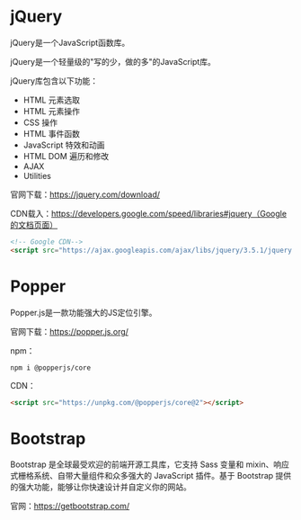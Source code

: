 # jQuery

jQuery是一个JavaScript函数库。

jQuery是一个轻量级的"写的少，做的多"的JavaScript库。

jQuery库包含以下功能：

- HTML 元素选取
- HTML 元素操作
- CSS 操作
- HTML 事件函数
- JavaScript 特效和动画
- HTML DOM 遍历和修改
- AJAX
- Utilities

官网下载：https://jquery.com/download/

CDN载入：https://developers.google.com/speed/libraries#jquery（Google的文档页面）

```html
<!-- Google CDN-->
<script src="https://ajax.googleapis.com/ajax/libs/jquery/3.5.1/jquery.min.js"></script>
```



# Popper

Popper.js是一款功能强大的JS定位引擎。

官网下载：https://popper.js.org/

npm：

```npm
npm i @popperjs/core
```

CDN：

```html
<script src="https://unpkg.com/@popperjs/core@2"></script>
```



# Bootstrap

Bootstrap 是全球最受欢迎的前端开源工具库，它支持 Sass 变量和 mixin、响应式栅格系统、自带大量组件和众多强大的 JavaScript 插件。基于 Bootstrap 提供的强大功能，能够让你快速设计并自定义你的网站。

官网：https://getbootstrap.com/